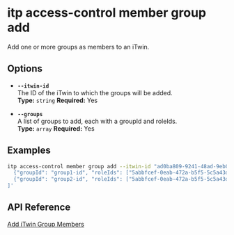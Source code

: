 # itp access-control member group add

Add one or more groups as members to an iTwin.

## Options

- **`--itwin-id`**  
  The ID of the iTwin to which the groups will be added.  
  **Type:** `string` **Required:** Yes

- **`--groups`**  
  A list of groups to add, each with a groupId and roleIds.  
  **Type:** `array` **Required:** Yes

## Examples

```bash
itp access-control member group add --itwin-id "ad0ba809-9241-48ad-9eb0-c8038c1a1d51" --groups '[
  {"groupId": "group1-id", "roleIds": ["5abbfcef-0eab-472a-b5f5-5c5a43df34b1", "83ee0d80-dea3-495a-b6c0-7bb102ebbcc3"]},
  {"groupId": "group2-id", "roleIds": ["5abbfcef-0eab-472a-b5f5-5c5a43df34b1"]}
]'
```

## API Reference

[Add iTwin Group Members](https://developer.bentley.com/apis/access-control-v2/operations/add-itwin-group-members/)
